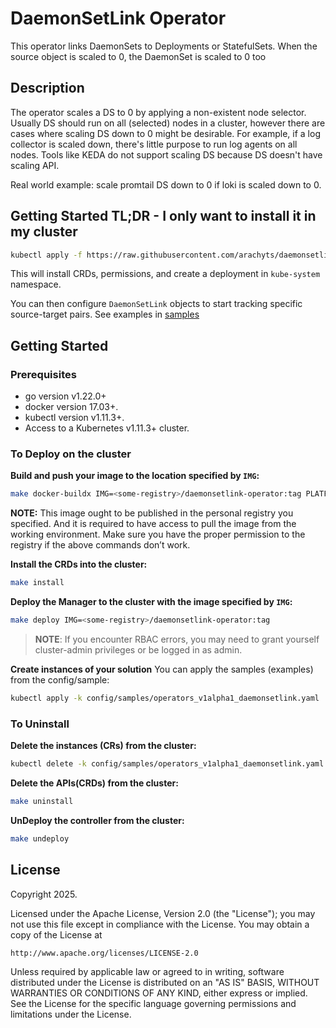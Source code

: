 # DaemonSetLink Operator
This operator links DaemonSets to Deployments or StatefulSets. When the source object is scaled to 0, the DaemonSet is scaled to 0 too
## Description
The operator scales a DS to 0 by applying a non-existent node selector. Usually DS should run on all (selected) nodes in a cluster, however there are cases where scaling DS down to 0 might be desirable. For example, if a log collector is scaled down, there's little purpose to run log agents on all nodes. Tools like KEDA do not support scaling DS because DS doesn't have scaling API.

Real world example: scale promtail DS down to 0 if loki is scaled down to 0.

## Getting Started TL;DR - I only want to install it in my cluster

```sh
kubectl apply -f https://raw.githubusercontent.com/arachyts/daemonsetlink-operator/v0.1.3/dist/install.yaml
```

This will install CRDs, permissions, and create a deployment in `kube-system` namespace.

You can then configure `DaemonSetLink` objects to start tracking specific source-target pairs. See examples in [samples](https://github.com/arachyts/daemonsetlink-operator/blob/main/config/samples/operators_v1alpha1_daemonsetlink.yaml)

## Getting Started

### Prerequisites
- go version v1.22.0+
- docker version 17.03+.
- kubectl version v1.11.3+.
- Access to a Kubernetes v1.11.3+ cluster.

### To Deploy on the cluster
**Build and push your image to the location specified by `IMG`:**

```sh
make docker-buildx IMG=<some-registry>/daemonsetlink-operator:tag PLATFORMS="linux/amd64,linux/arm64"
```

**NOTE:** This image ought to be published in the personal registry you specified.
And it is required to have access to pull the image from the working environment.
Make sure you have the proper permission to the registry if the above commands don’t work.

**Install the CRDs into the cluster:**

```sh
make install
```

**Deploy the Manager to the cluster with the image specified by `IMG`:**

```sh
make deploy IMG=<some-registry>/daemonsetlink-operator:tag
```

> **NOTE**: If you encounter RBAC errors, you may need to grant yourself cluster-admin
privileges or be logged in as admin.

**Create instances of your solution**
You can apply the samples (examples) from the config/sample:

```sh
kubectl apply -k config/samples/operators_v1alpha1_daemonsetlink.yaml
```

### To Uninstall
**Delete the instances (CRs) from the cluster:**

```sh
kubectl delete -k config/samples/operators_v1alpha1_daemonsetlink.yaml
```

**Delete the APIs(CRDs) from the cluster:**

```sh
make uninstall
```

**UnDeploy the controller from the cluster:**

```sh
make undeploy
```

## License

Copyright 2025.

Licensed under the Apache License, Version 2.0 (the "License");
you may not use this file except in compliance with the License.
You may obtain a copy of the License at

    http://www.apache.org/licenses/LICENSE-2.0

Unless required by applicable law or agreed to in writing, software
distributed under the License is distributed on an "AS IS" BASIS,
WITHOUT WARRANTIES OR CONDITIONS OF ANY KIND, either express or implied.
See the License for the specific language governing permissions and
limitations under the License.

